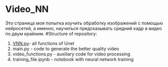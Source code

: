 # Video_NN
Это страница моя попытка изучить обработку изображений с помощью нейросетей, а именно, научиться предсказывать средний кадр в видео по двум крайним.
#Structure of repository:
1. [VNN.py](https://github.com/berkutivan/Video_NN/blob/main/VNN.py)- all functions of Unet
2. main.py - code to generate the better quality video
3. video_functions.py - auxiliary code for video processing
4. training_file.ipynb - notebook with neural network training
